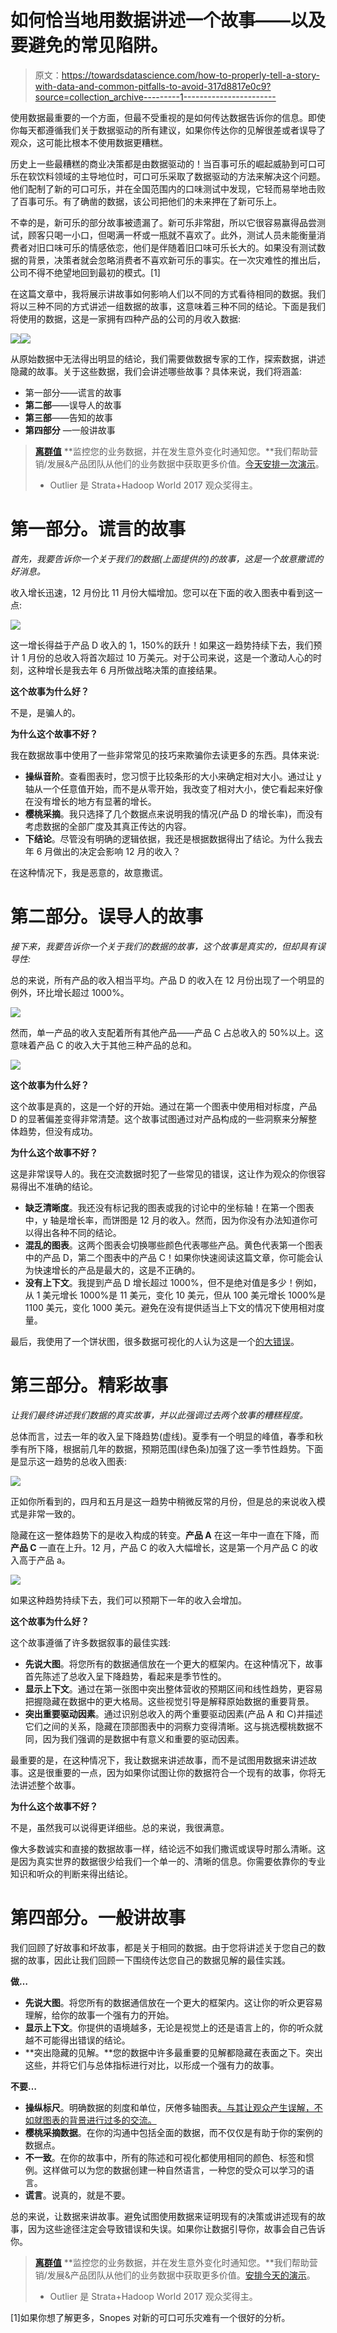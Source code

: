 # 如何恰当地用数据讲述一个故事——以及要避免的常见陷阱。

> 原文：<https://towardsdatascience.com/how-to-properly-tell-a-story-with-data-and-common-pitfalls-to-avoid-317d8817e0c9?source=collection_archive---------1----------------------->

使用数据最重要的一个方面，但最不受重视的是如何传达数据告诉你的信息。即使你每天都遵循我们关于数据驱动的所有建议，如果你传达你的见解很差或者误导了观众，这可能比根本不使用数据更糟糕。

历史上一些最糟糕的商业决策都是由数据驱动的！当百事可乐的崛起威胁到可口可乐在软饮料领域的主导地位时，可口可乐采取了数据驱动的方法来解决这个问题。他们配制了新的可口可乐，并在全国范围内的口味测试中发现，它轻而易举地击败了百事可乐。有了确凿的数据，该公司把他们的未来押在了新可乐上。

不幸的是，新可乐的部分故事被遗漏了。新可乐非常甜，所以它很容易赢得品尝测试，顾客只喝一小口，但喝满一杯或一瓶就不喜欢了。此外，测试人员未能衡量消费者对旧口味可乐的情感依恋，他们是伴随着旧口味可乐长大的。如果没有测试数据的背景，决策者就会忽略消费者不喜欢新可乐的事实。在一次灾难性的推出后，公司不得不绝望地回到最初的模式。[1]

在这篇文章中，我将展示讲故事如何影响人们以不同的方式看待相同的数据。我们将以三种不同的方式讲述一组数据的故事，这意味着三种不同的结论。下面是我们将使用的数据，这是一家拥有四种产品的公司的月收入数据:

![](img/e861695159f22f5997011ff6b161dc81.png)![](img/9a8b3173ef282eff5681c38b28a19f43.png)

从原始数据中无法得出明显的结论，我们需要做数据专家的工作，探索数据，讲述隐藏的故事。关于这些数据，我们会讲述哪些故事？具体来说，我们将涵盖:

*   第一部分——谎言的故事
*   **第二部**——误导人的故事
*   **第三部**——告知的故事
*   **第四部分** —一般讲故事

> [**离群值**](http://outlier.ai/about-outlier/) **监控您的业务数据，并在发生意外变化时通知您。**我们帮助营销/发展&产品团队从他们的业务数据中获取更多价值。[今天安排一次演示](http://outlier.ai/about-outlier/)。
> 
> - Outlier 是 Strata+Hadoop World 2017 观众奖得主。

# **第一部分。谎言的故事**

*首先，我要告诉你一个关于我们的数据(上面提供的)的故事，这是一个故意撒谎的好消息。*

收入增长迅速，12 月份比 11 月份大幅增加。您可以在下面的收入图表中看到这一点:

![](img/9a611fb7d2cc6a7e685a5a8b29102417.png)

这一增长得益于产品 D 收入的 1，150%的跃升！如果这一趋势持续下去，我们预计 1 月份的总收入将首次超过 10 万美元。对于公司来说，这是一个激动人心的时刻，这种增长是我去年 6 月所做战略决策的直接结果。

**这个故事为什么好？**

不是，是骗人的。

**为什么这个故事不好？**

我在数据故事中使用了一些非常常见的技巧来欺骗你去读更多的东西。具体来说:

*   **操纵音阶**。查看图表时，您习惯于比较条形的大小来确定相对大小。通过让 y 轴从一个任意值开始，而不是从零开始，我改变了相对大小，使它看起来好像在没有增长的地方有显著的增长。
*   **樱桃采摘**。我只选择了几个数据点来说明我的情况(产品 D 的增长率)，而没有考虑数据的全部广度及其真正传达的内容。
*   **下结论**。尽管没有明确的逻辑依据，我还是根据数据得出了结论。为什么我去年 6 月做出的决定会影响 12 月的收入？

在这种情况下，我是恶意的，故意撒谎。

# **第二部分。误导人的故事**

*接下来，我要告诉你一个关于我们的数据的故事，这个故事是真实的，但却具有误导性:*

总的来说，所有产品的收入相当平均。产品 D 的收入在 12 月份出现了一个明显的例外，环比增长超过 1000%。

![](img/9902d0e8d9f823f923f2438a7dd84cb7.png)

然而，单一产品的收入支配着所有其他产品——产品 C 占总收入的 50%以上。这意味着产品 C 的收入大于其他三种产品的总和。

![](img/463fb20b398ae78372840595deff4b2a.png)

**这个故事为什么好？**

这个故事是真的，这是一个好的开始。通过在第一个图表中使用相对标度，产品 D 的显著偏差变得非常清楚。这个故事试图通过对产品构成的一些洞察来分解整体趋势，但没有成功。

**为什么这个故事不好？**

这是非常误导人的。我在交流数据时犯了一些常见的错误，这让作为观众的你很容易得出不准确的结论。

*   **缺乏清晰度**。我还没有标记我的图表或我的讨论中的坐标轴！在第一个图表中，y 轴是增长率，而饼图是 12 月的收入。然而，因为你没有办法知道你可以得出各种不同的结论。
*   **混乱的图表**。这两个图表会切换哪些颜色代表哪些产品。黄色代表第一个图表中的产品 D，第二个图表中的产品 C！如果你快速阅读这篇文章，你可能会认为快速增长的产品是最大的，这是不正确的。
*   **没有上下文**。我提到产品 D 增长超过 1000%，但不是绝对值是多少！例如，从 1 美元增长 1000%是 11 美元，变化 10 美元，但从 100 美元增长 1000%是 1100 美元，变化 1000 美元。避免在没有提供适当上下文的情况下使用相对度量。

最后，我使用了一个饼状图，很多数据可视化的人认为这是一个[的大错误](http://outlier.ai/2016/09/16/data-visualization-representing-proportions-accurately/)。

# 第三部分。精彩故事

*让我们最终讲述我们数据的真实故事，并以此强调过去两个故事的糟糕程度。*

总体而言，过去一年的收入呈下降趋势(虚线)。夏季有一个明显的峰值，春季和秋季有所下降，根据前几年的数据，预期范围(绿色条)加强了这一季节性趋势。下面是显示这一趋势的总收入图表:

![](img/90511f71635cb72caa6eb09b21c0b3d8.png)

正如你所看到的，四月和五月是这一趋势中稍微反常的月份，但是总的来说收入模式是非常一致的。

隐藏在这一整体趋势下的是收入构成的转变。**产品 A** 在这一年中一直在下降，而**产品 C** 一直在上升。12 月，产品 C 的收入大幅增长，这是第一个月产品 C 的收入高于产品 a。

![](img/22cec213c38e7d3232868f8ef480b1d7.png)

如果这种趋势持续下去，我们可以预期下一年的收入会增加。

**这个故事为什么好？**

这个故事遵循了许多数据叙事的最佳实践:

*   **先说大图**。将您所有的数据通信放在一个更大的框架内。在这种情况下，故事首先陈述了总收入呈下降趋势，看起来是季节性的。
*   **显示上下文**。通过在第一张图中突出整体营收的预期区间和线性趋势，更容易把握隐藏在数据中的更大格局。这些视觉引导是解释原始数据的重要背景。
*   **突出重要驱动因素**。通过识别总收入的两个重要驱动因素(产品 A 和 C)并描述它们之间的关系，隐藏在顶部图表中的洞察力变得清晰。这与挑选樱桃数据不同，因为我们强调的是数据中有意义和重要的驱动因素。

最重要的是，在这种情况下，我让数据来讲述故事，而不是试图用数据来讲述故事。这是很重要的一点，因为如果你试图让你的数据符合一个现有的故事，你将无法讲述整个故事。

**为什么这个故事不好？**

不是，虽然我可以说得更详细些。总的来说，我很满意。

像大多数诚实和直接的数据故事一样，结论远不如我们撒谎或误导时那么清晰。这是因为真实世界的数据很少给我们一个单一的、清晰的信息。你需要依靠你的专业知识和听众的判断来得出结论。

# **第四部分。一般讲故事**

我们回顾了好故事和坏故事，都是关于相同的数据。由于您将讲述关于您自己的数据的故事，因此让我们回顾一下围绕传达您自己的数据见解的最佳实践。

**做…**

*   **先说大图**。将您所有的数据通信放在一个更大的框架内。这让你的听众更容易理解，给你的故事一个强有力的开始。
*   **显示上下文**。你提供的语境越多，无论是视觉上的还是语言上的，你的听众就越不可能得出错误的结论。
*   **突出隐藏的见解。**您的数据中许多最重要的见解都隐藏在表面之下。突出这些，并将它们与总体指标进行对比，以形成一个强有力的故事。

**不要…**

*   **操纵标尺**。明确数据的刻度和单位，厌倦多轴图表[。与其让观众产生误解，不如就图表的背景进行过多的交流。](http://outlier.ai/2016/09/15/data-visualization-comparing-multiple-measures-on-the-same-plot/)
*   **樱桃采摘数据**。在你的沟通中包括全面的数据，而不仅仅是有助于你的案例的数据点。
*   **不一致**。在你的故事中，所有的陈述和可视化都使用相同的颜色、标签和惯例。这样做可以为您的数据创建一种自然语言，一种您的受众可以学习的语言。
*   **谎言**。说真的，就是不要。

总的来说，让数据来讲故事。避免试图使用数据来证明现有的决策或讲述现有的故事，因为这些途径注定会导致错误和失误。如果你让数据引导你，故事会自己告诉你。

> [**离群值**](http://outlier.ai/about-outlier/) **监控您的业务数据，并在发生意外变化时通知您。**我们帮助营销/发展&产品团队从他们的业务数据中获取更多价值。[安排今天的演示](http://outlier.ai/about-outlier/)。
> 
> - Outlier 是 Strata+Hadoop World 2017 观众奖得主。

[1]如果你想了解更多，Snopes 对新的可口可乐灾难有一个很好的分析。
